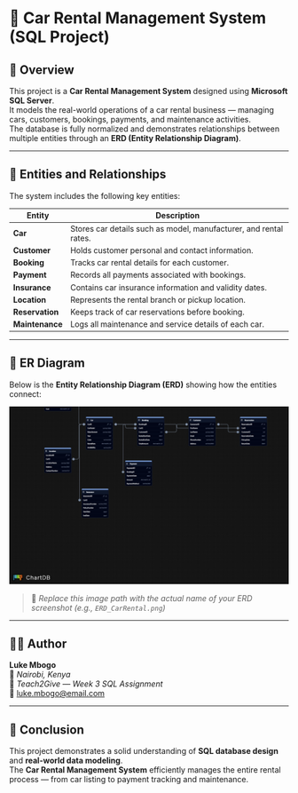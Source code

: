 # 🚗 Car Rental Management System (SQL Project)

## 📘 Overview
This project is a **Car Rental Management System** designed using **Microsoft SQL Server**.  
It models the real-world operations of a car rental business — managing cars, customers, bookings, payments, and maintenance activities.  
The database is fully normalized and demonstrates relationships between multiple entities through an **ERD (Entity Relationship Diagram)**.

---

## 🧩 Entities and Relationships
The system includes the following key entities:

| Entity | Description |
|--------|--------------|
| **Car** | Stores car details such as model, manufacturer, and rental rates. |
| **Customer** | Holds customer personal and contact information. |
| **Booking** | Tracks car rental details for each customer. |
| **Payment** | Records all payments associated with bookings. |
| **Insurance** | Contains car insurance information and validity dates. |
| **Location** | Represents the rental branch or pickup location. |
| **Reservation** | Keeps track of car reservations before booking. |
| **Maintenance** | Logs all maintenance and service details of each car. |

---

## 🔗 ER Diagram
Below is the **Entity Relationship Diagram (ERD)** showing how the entities connect:

![ER Diagram](https://github.com/Lukembogo-dot/Car_management_system/blob/main/SQL%20Import%20(sql_server).png)
> 📸 *Replace this image path with the actual name of your ERD screenshot (e.g., `ERD_CarRental.png`)*

---
## 🧑‍💻 Author

**Luke Mbogo**  
📍 *Nairobi, Kenya*  
💼 *Teach2Give — Week 3 SQL Assignment*  
📧 [luke.mbogo@email.com](mailto:luke.mbogo@email.com)

---

## 🏁 Conclusion

This project demonstrates a solid understanding of **SQL database design** and **real-world data modeling**.  
The **Car Rental Management System** efficiently manages the entire rental process — from car listing to payment tracking and maintenance.

